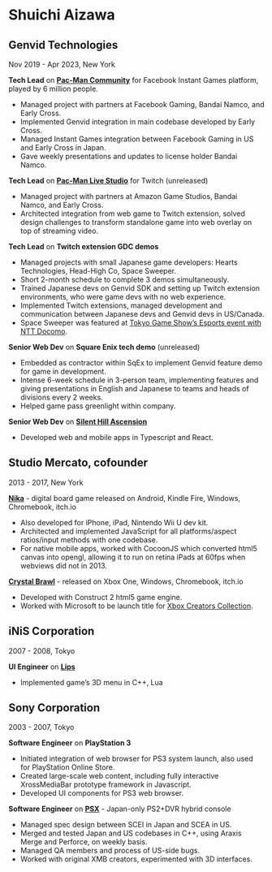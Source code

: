 # Shuichi Aizawa

## Genvid Technologies
Nov 2019 - Apr 2023, New York

**Tech Lead** on [**Pac-Man Community**](https://www.mobygames.com/game/197571/pac-man-community/) for Facebook Instant Games platform, played by 6 million people.
- Managed project with partners at Facebook Gaming, Bandai Namco, and Early Cross.
- Implemented Genvid integration in main codebase developed by Early Cross.
- Managed Instant Games integration between Facebook Gaming in US and Early Cross in Japan.
- Gave weekly presentations and updates to license holder Bandai Namco.

**Tech Lead** on [**Pac-Man Live Studio**](https://www.twitch.tv/directory/category/pac-man-live-studio) for Twitch (unreleased)
- Managed project with partners at Amazon Game Studios, Bandai Namco, and Early Cross.
- Architected integration from web game to Twitch extension, solved design challenges to transform standalone game into web overlay on top of streaming video.

**Tech Lead** on **Twitch extension GDC demos**
- Managed projects with small Japanese game developers: Hearts Technologies, Head-High Co, Space Sweeper.
- Short 2-month schedule to complete 3 demos simultaneously.
- Trained Japanese devs on Genvid SDK and setting up Twitch extension environments, who were game devs with no web experience.
- Implemented Twitch extensions, managed development and communication between Japanese devs and Genvid devs in US/Canada.
- Space Sweeper was featured at [Tokyo Game Show’s Esports event with NTT Docomo](https://venturebeat.com/business/genvid-and-ntt-docomo-demo-5g-lan-party-at-tokyo-game-show/).

**Senior Web Dev** on **Square Enix tech demo** (unreleased)
- Embedded as contractor within SqEx to implement Genvid feature demo for game in development.
- Intense 6-week schedule in 3-person team, implementing features and giving presentations in English and Japanese to teams and heads of divisions every 2 weeks.
- Helped game pass greenlight within company.

**Senior Web Dev** on [**Silent Hill Ascension**](https://www.mobygames.com/game/211166/silent-hill-ascension/)
- Developed web and mobile apps in Typescript and React.

## Studio Mercato, cofounder
2013 - 2017, New York

[**Nika**](https://devpost.com/software/nika) - digital board game released on Android, Kindle Fire, Windows, Chromebook, itch.io
- Also developed for iPhone, iPad, Nintendo Wii U dev kit.
- Architected and implemented JavaScript for all platforms/aspect ratios/input methods with one codebase.
- For native mobile apps, worked with CocoonJS which converted html5 canvas into opengl, allowing it to run on retina iPads at 60fps when webviews did not in 2013.

[**Crystal Brawl**](https://www.xbox.com/games/store/crystal-brawl/9wzdncrdlkb3) - released on Xbox One, Windows, Chromebook, itch.io
- Developed with Construct 2 html5 game engine.
- Worked with Microsoft to be launch title for [Xbox Creators Collection](https://www.youtube.com/watch?v=xxV8izXRMGM&t=100s).

## iNiS Corporation
2007 - 2008, Tokyo

**UI Engineer** on [**Lips**](https://www.mobygames.com/game/42546/lips/)
- Implemented game’s 3D menu in C++, Lua

## Sony Corporation
2003 - 2007, Tokyo

**Software Engineer** on **PlayStation 3**
- Initiated integration of web browser for PS3 system launch, also used for PlayStation Online Store.
- Created large-scale web content, including fully interactive XrossMediaBar prototype framework in Javascript.
- Developed UI components for PS3 web browser.

**Software Engineer** on [**PSX**](https://wikipedia.org/wiki/PSX_(digital_video_recorder)) - Japan-only PS2+DVR hybrid console
- Managed spec design between SCEI in Japan and SCEA in US.
- Merged and tested Japan and US codebases in C++, using Araxis Merge and Perforce, on weekly basis.
- Managed QA members and process of US-side bugs.
- Worked with original XMB creators, experimented with 3D interfaces.
